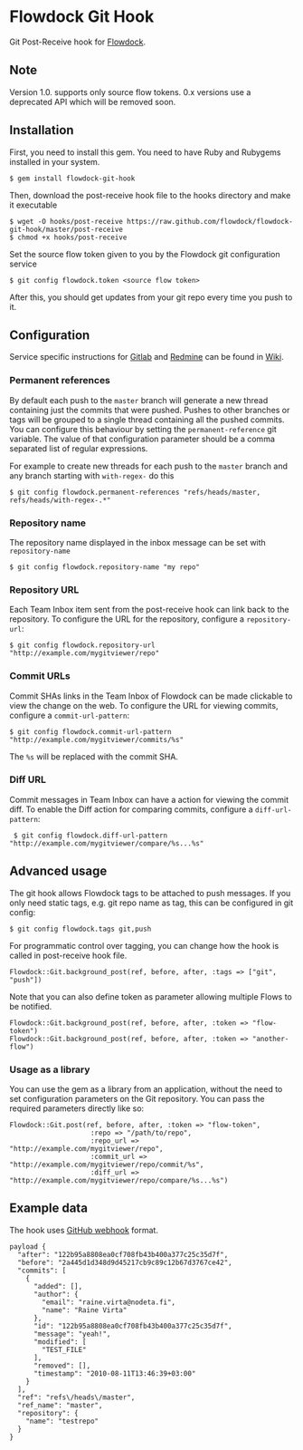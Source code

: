 # Flowdock Git Hook

Git Post-Receive hook for [Flowdock](http://flowdock.com).

## Note

Version 1.0. supports only source flow tokens. 0.x versions use a deprecated API which will be removed soon.

## Installation

First, you need to install this gem. You need to have Ruby and Rubygems installed in your system.

    $ gem install flowdock-git-hook

Then, download the post-receive hook file to the hooks directory and make it executable

    $ wget -O hooks/post-receive https://raw.github.com/flowdock/flowdock-git-hook/master/post-receive
    $ chmod +x hooks/post-receive

Set the source flow token given to you by the Flowdock git configuration service

    $ git config flowdock.token <source flow token>

After this, you should get updates from your git repo every time you push to it.

## Configuration

Service specific instructions for [Gitlab](https://github.com/flowdock/flowdock-git-hook/wiki/Gitlab) and [Redmine](https://github.com/flowdock/flowdock-git-hook/wiki/Redmine) can be found in [Wiki](https://github.com/flowdock/flowdock-git-hook/wiki).

### Permanent references

By default each push to the `master` branch will generate a new thread containing just the commits that were pushed. Pushes to other branches or tags will be grouped to a single thread containing all the pushed commits. You can configure this behaviour by setting the `permanent-reference` git variable. The value of that configuration parameter should be a comma separated list of regular expressions.

For example to create new threads for each push to the `master` branch and any branch starting with `with-regex-` do this

    $ git config flowdock.permanent-references "refs/heads/master, refs/heads/with-regex-.*"


### Repository name

The repository name displayed in the inbox message can be set with `repository-name`

    $ git config flowdock.repository-name "my repo"


### Repository URL

Each Team Inbox item sent from the post-receive hook can link back to the repository. To configure the URL for the repository, configure a `repository-url`:

    $ git config flowdock.repository-url "http://example.com/mygitviewer/repo"

### Commit URLs

Commit SHAs links in the Team Inbox of Flowdock can be made clickable to view the change on the web. To configure the URL for viewing commits, configure a `commit-url-pattern`:

    $ git config flowdock.commit-url-pattern "http://example.com/mygitviewer/commits/%s"

The `%s` will be replaced with the commit SHA.

### Diff URL

Commit messages in Team Inbox can have a action for viewing the commit diff. To enable the Diff action for comparing commits, configure a `diff-url-pattern`:

     $ git config flowdock.diff-url-pattern "http://example.com/mygitviewer/compare/%s...%s"

## Advanced usage

The git hook allows Flowdock tags to be attached to push messages. If you only need static tags, e.g. git repo name as tag, this can be configured in git config:

    $ git config flowdock.tags git,push

For programmatic control over tagging, you can change how the hook is called in post-receive hook file.

    Flowdock::Git.background_post(ref, before, after, :tags => ["git", "push"])

Note that you can also define token as parameter allowing multiple Flows to be notified.

    Flowdock::Git.background_post(ref, before, after, :token => "flow-token")
    Flowdock::Git.background_post(ref, before, after, :token => "another-flow")

### Usage as a library

You can use the gem as a library from an application, without the need to set configuration parameters on the Git repository. You can pass the required parameters directly like so:

    Flowdock::Git.post(ref, before, after, :token => "flow-token",
                        :repo => "/path/to/repo",
                        :repo_url => "http://example.com/mygitviewer/repo",
                        :commit_url => "http://example.com/mygitviewer/repo/commit/%s",
                        :diff_url => "http://example.com/mygitviewer/repo/compare/%s...%s")

## Example data

The hook uses [GitHub webhook](http://help.github.com/post-receive-hooks/) format.

    payload {
      "after": "122b95a8808ea0cf708fb43b400a377c25c35d7f",
      "before": "2a445d1d348d9d45217cb9c89c12b67d3767ce42",
      "commits": [
        {
          "added": [],
          "author": {
            "email": "raine.virta@nodeta.fi",
            "name": "Raine Virta"
          },
          "id": "122b95a8808ea0cf708fb43b400a377c25c35d7f",
          "message": "yeah!",
          "modified": [
            "TEST_FILE"
          ],
          "removed": [],
          "timestamp": "2010-08-11T13:46:39+03:00"
        }
      ],
      "ref": "refs\/heads\/master",
      "ref_name": "master",
      "repository": {
        "name": "testrepo"
      }
    }
